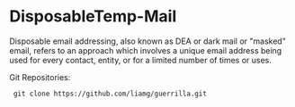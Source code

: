# DisposableTemp-Mail
Disposable email addressing, also known as DEA or dark mail or "masked" email, refers to an approach which involves a unique email address being used for every contact, entity, or for a limited number of times or uses.

Git Repositories:

     git clone https://github.com/liamg/guerrilla.git
